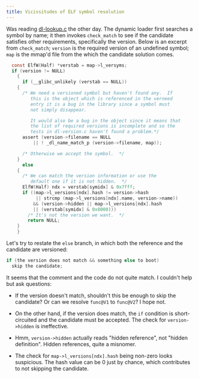 ```yaml
---
title: Vicissitudes of ELF symbol resolution
---
```


Was reading [dl-lookup.c] the other day.  The dynamic loader first searches a symbol by name; it then invokes `check_match`
to see if the candidate satisfies other requirements, specifically the version.  Below is an excerpt from `check_match`;
`version` is the required version of an undefined symbol; `map` is the mmap'd file from the which the candidate solution comes.

[dl-lookup.c]: https://sourceware.org/git/?p=glibc.git;a=blob;f=elf/dl-lookup.c;h=68ecc6179f6085475d25e9796d4d6dc00465cfb3#l57

```c
  const ElfW(Half) *verstab = map->l_versyms;
  if (version != NULL)
    {
      if (__glibc_unlikely (verstab == NULL))
	{
	  /* We need a versioned symbol but haven't found any.  If
	     this is the object which is referenced in the verneed
	     entry it is a bug in the library since a symbol must
	     not simply disappear.

	     It would also be a bug in the object since it means that
	     the list of required versions is incomplete and so the
	     tests in dl-version.c haven't found a problem.*/
	  assert (version->filename == NULL
		  || ! _dl_name_match_p (version->filename, map));

	  /* Otherwise we accept the symbol.  */
	}
      else
	{
	  /* We can match the version information or use the
	     default one if it is not hidden.  */
	  ElfW(Half) ndx = verstab[symidx] & 0x7fff;
	  if ((map->l_versions[ndx].hash != version->hash
	       || strcmp (map->l_versions[ndx].name, version->name))
	      && (version->hidden || map->l_versions[ndx].hash
		  || (verstab[symidx] & 0x8000)))
	    /* It's not the version we want.  */
	    return NULL;
	}
    }
```

Let's try to restate the `else` branch, in which both the reference and the candidate are versioned:
```c
if (the version does not match && something else to boot)
  skip the candidate;
```

It seems that the comment and the code do not quite match.
I couldn't help but ask questions:

* If the version doesn't match, shouldn't this be enough to skip the candidate?
  Or can we resolve `func@V1` to `func@V2`?  I hope not.

* On the other hand, if the version does match, the `if` condition is short-circuited
  and the candidate must be accepted.  The check for `version->hidden` is ineffective.

* Hmm, `version->hidden` actually reads "hidden reference", not "hidden definition".
  Hidden references, quite a misnomer.

* The check for `map->l_versions[ndx].hash` being non-zero looks suspicious.
  The hash value can be 0 just by chance, which contributes to not skipping the candidate.
